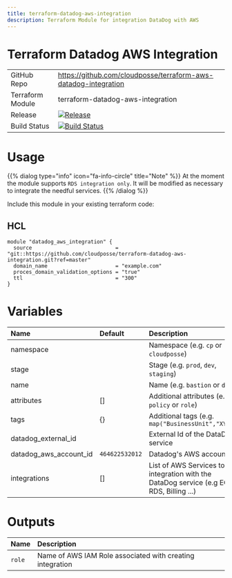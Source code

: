 ```yaml
---
title: terraform-datadog-aws-integration
description: Terraform Module for integration DataDog with AWS
---
```


# Terraform Datadog AWS Integration

|                  |                                                                                                                                                                                |
|:-----------------|:-------------------------------------------------------------------------------------------------------------------------------------------------------------------------------|
| GitHub Repo      | <https://github.com/cloudposse/terraform-aws-datadog-integration>                                                                                                              |
| Terraform Module | terraform-datadog-aws-integration                                                                                                                                              |
| Release          | [![Release](https://img.shields.io/github/release/cloudposse/terraform-datadog-aws-integration.svg)](https://github.com/cloudposse/terraform-datadog-aws-integration/releases) |
| Build Status     | [![Build Status](https://travis-ci.org/cloudposse/terraform-datadog-aws-integration.svg?branch=master)](https://travis-ci.org/cloudposse/terraform-datadog-aws-integration)    |

# Usage

{{% dialog type="info" icon="fa-info-circle" title="Note" %}}
At the moment the module supports `RDS integration only`. It will be modified as necessary to integrate the needful services.
{{% /dialog %}}

Include this module in your existing terraform code:

## HCL

```hcl
module "datadog_aws_integration" {
  source                           = "git::https://github.com/cloudposse/terraform-datadog-aws-integration.git?ref=master"
  domain_name                      = "example.com"
  proces_domain_validation_options = "true"
  ttl                              = "300"
}
```

# Variables

| Name                   | Default        | Description                                                                              | Required |
|:-----------------------|:---------------|:-----------------------------------------------------------------------------------------|:---------|
| namespace              |                | Namespace (e.g. `cp` or `cloudposse`)                                                    | Yes      |
| stage                  |                | Stage (e.g. `prod`, `dev`, `staging`)                                                    | Yes      |
| name                   |                | Name (e.g. `bastion` or `db`)                                                            | Yes      |
| attributes             | []             | Additional attributes (e.g. `policy` or `role`)                                          | No       |
| tags                   | {}             | Additional tags (e.g. `map("BusinessUnit","XYZ")`                                        | No       |
| datadog_external_id    |                | External Id of the DataDog service                                                       | Yes      |
| datadog_aws_account_id | `464622532012` | Datadog's AWS account ID                                                                 | No       |
| integrations           | []             | List of AWS Services to integration with the DataDog service (e.g EC2, RDS, Billing ...) | Yes      |

# Outputs

| Name   | Description                                               |
|:-------|:----------------------------------------------------------|
| `role` | Name of AWS IAM Role associated with creating integration |
